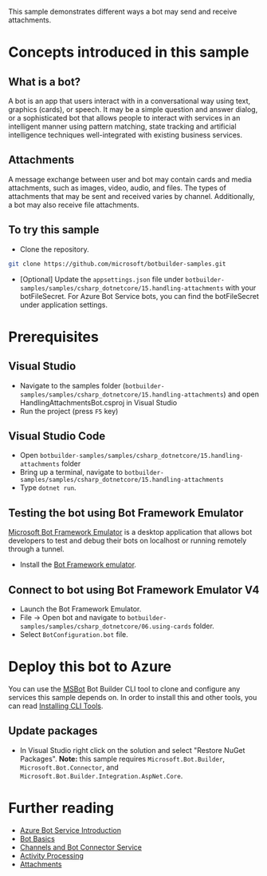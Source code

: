 ﻿This sample demonstrates different ways a bot may send and receive attachments.
# Concepts introduced in this sample
## What is a bot?
A bot is an app that users interact with in a conversational way using text, graphics (cards), or speech. It may be a simple question and answer dialog,
or a sophisticated bot that allows people to interact with services in an intelligent manner using pattern matching,
state tracking and artificial intelligence techniques well-integrated with existing business services.

## Attachments
A message exchange between user and bot may contain cards and media attachments, such as images, video, audio, and files.
The types of attachments that may be sent and received varies by channel. Additionally, a bot may also receive file attachments.
## To try this sample
- Clone the repository.
```bash
git clone https://github.com/microsoft/botbuilder-samples.git
```
- [Optional] Update the `appsettings.json` file under `botbuilder-samples/samples/csharp_dotnetcore/15.handling-attachments` with your botFileSecret.  For Azure Bot Service bots, you can find the botFileSecret under application settings.
# Prerequisites
## Visual Studio
- Navigate to the samples folder (`botbuilder-samples/samples/csharp_dotnetcore/15.handling-attachments`) and open HandlingAttachmentsBot.csproj in Visual Studio 
- Run the project (press `F5` key)
## Visual Studio Code
- Open `botbuilder-samples/samples/csharp_dotnetcore/15.handling-attachments` folder
- Bring up a terminal, navigate to `botbuilder-samples/samples/csharp_dotnetcore/15.handling-attachments`
- Type `dotnet run`.
## Testing the bot using Bot Framework Emulator

[Microsoft Bot Framework Emulator](https://github.com/microsoft/botframework-emulator) is a desktop application that allows bot developers to test and debug their bots on localhost or running remotely through a tunnel.

- Install the [Bot Framework emulator](https://aka.ms/botframeworkemulator).

## Connect to bot using Bot Framework Emulator **V4**

- Launch the Bot Framework Emulator.
- File -> Open bot and navigate to `botbuilder-samples/samples/csharp_dotnetcore/06.using-cards` folder.
- Select `BotConfiguration.bot` file.

# Deploy this bot to Azure

You can use the [MSBot](https://github.com/microsoft/botbuilder-tools) Bot Builder CLI tool to clone and configure any services this sample depends on. In order to install this and other tools, you can read [Installing CLI Tools](../../../Installing_CLI_tools.md).

## Update packages

- In Visual Studio right click on the solution and select "Restore NuGet Packages".
  **Note:** this sample requires `Microsoft.Bot.Builder`, `Microsoft.Bot.Connector`, and `Microsoft.Bot.Builder.Integration.AspNet.Core`.
# Further reading
- [Azure Bot Service Introduction](https://docs.microsoft.com/en-us/azure/bot-service/bot-service-overview-introduction?view=azure-bot-service-4.0)
- [Bot Basics](https://docs.microsoft.com/en-us/azure/bot-service/bot-builder-basics?view=azure-bot-service-4.0)
- [Channels and Bot Connector Service](https://docs.microsoft.com/en-us/azure/bot-service/bot-concepts?view=azure-bot-service-4.0)
- [Activity Processing](https://docs.microsoft.com/en-us/azure/bot-service/bot-builder-concept-activity-processing?view=azure-bot-service-4.0)
- [Attachments](https://docs.microsoft.com/en-us/azure/bot-service/nodejs/bot-builder-nodejs-send-receive-attachments?view=azure-bot-service-4.0)
